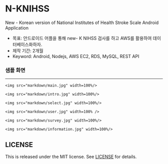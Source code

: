 # N-KNIHSS

New - Korean version of National Institutes of Health Stroke Scale Android Application

- 목표:  안드로이드 어플을 통해 new- K NIHSS 검사를 하고 AWS를 활용하여 데이터베이스화하자.
- 제작 기간: 2개월
- Keyword: Android, Nodejs, AWS EC2, RDS, MySQL, REST API



### 샘플 화면

---

```
<img src="markdown/main.jpg" width=100%/>
```

```
<img src="markdown/intro.jpg" width=100%/>
```

```
<img src="markdown/select.jpg" width=100%/>
```

```
<img src="markdown/user.jpg" width=100% />
```

```
<img src="markdown/survey.jpg" width=100%/>
```

```
<img src="markdown/information.jpg" width=100%/>
```



## LICENSE

This is released under the MIT license. See [LICENSE](LICENSE) for details.

